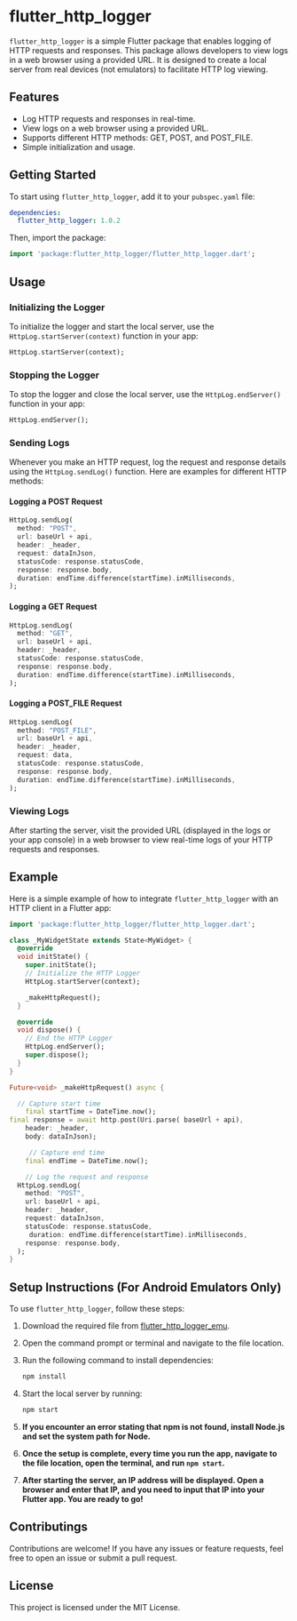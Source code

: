 
# flutter_http_logger

`flutter_http_logger` is a simple Flutter package that enables logging of HTTP requests and responses. This package allows developers to view logs in a web browser using a provided URL. It is designed to create a local server from real devices (not emulators) to facilitate HTTP log viewing.

## Features

- Log HTTP requests and responses in real-time.
- View logs on a web browser using a provided URL.
- Supports different HTTP methods: GET, POST, and POST_FILE.
- Simple initialization and usage.

## Getting Started

To start using `flutter_http_logger`, add it to your `pubspec.yaml` file:

```yaml
dependencies:
  flutter_http_logger: 1.0.2
```

Then, import the package:

```dart
import 'package:flutter_http_logger/flutter_http_logger.dart';
```

## Usage

### Initializing the Logger

To initialize the logger and start the local server, use the `HttpLog.startServer(context)` function in your app:

```dart
HttpLog.startServer(context);
```

### Stopping the Logger

To stop the logger and close the local server, use the `HttpLog.endServer()` function in your app:

```dart
HttpLog.endServer();
```

### Sending Logs

Whenever you make an HTTP request, log the request and response details using the `HttpLog.sendLog()` function. Here are examples for different HTTP methods:

#### Logging a POST Request

```dart
HttpLog.sendLog(
  method: "POST",
  url: baseUrl + api,
  header: _header,
  request: dataInJson,
  statusCode: response.statusCode,
  response: response.body,
  duration: endTime.difference(startTime).inMilliseconds,
);
```

#### Logging a GET Request

```dart
HttpLog.sendLog(
  method: "GET",
  url: baseUrl + api,
  header: _header,
  statusCode: response.statusCode,
  response: response.body,
  duration: endTime.difference(startTime).inMilliseconds,
);
```

#### Logging a POST_FILE Request

```dart
HttpLog.sendLog(
  method: "POST_FILE",
  url: baseUrl + api,
  header: _header,
  request: data,
  statusCode: response.statusCode,
  response: response.body,
  duration: endTime.difference(startTime).inMilliseconds,
);
```

### Viewing Logs

After starting the server, visit the provided URL (displayed in the logs or your app console) in a web browser to view real-time logs of your HTTP requests and responses.

## Example

Here is a simple example of how to integrate `flutter_http_logger` with an HTTP client in a Flutter app:

```dart
import 'package:flutter_http_logger/flutter_http_logger.dart';

class _MyWidgetState extends State<MyWidget> {
  @override
  void initState() {
    super.initState();
    // Initialize the HTTP Logger
    HttpLog.startServer(context);

    _makeHttpRequest();
  }

  @override
  void dispose() {
    // End the HTTP Logger
    HttpLog.endServer();
    super.dispose();
  }
}

Future<void> _makeHttpRequest() async {

  // Capture start time
    final startTime = DateTime.now();
final response = await http.post(Uri.parse( baseUrl + api),
    header: _header,
    body: dataInJson);

     // Capture end time
    final endTime = DateTime.now();

    // Log the request and response
  HttpLog.sendLog(
    method: "POST",
    url: baseUrl + api,
    header: _header,
    request: dataInJson,
    statusCode: response.statusCode,
     duration: endTime.difference(startTime).inMilliseconds,
    response: response.body,
  );
}
```

## Setup Instructions (For Android Emulators Only)

To use `flutter_http_logger`, follow these steps:

1. Download the required file from [flutter_http_logger_emu](https://github.com/coffyee/http_logger/archive/refs/heads/main.zip).
2. Open the command prompt or terminal and navigate to the file location.
3. Run the following command to install dependencies:

   ```sh
   npm install
   ```

4. Start the local server by running:

   ```sh
   npm start
   ```

5. **If you encounter an error stating that npm is not found, install Node.js and set the system path for Node.**
6. **Once the setup is complete, every time you run the app, navigate to the file location, open the terminal, and run `npm start`.**
7. **After starting the server, an IP address will be displayed. Open a browser and enter that IP, and you need to input that IP into your Flutter app. You are ready to go!**

## Contributings

Contributions are welcome! If you have any issues or feature requests, feel free to open an issue or submit a pull request.

## License

This project is licensed under the MIT License.
